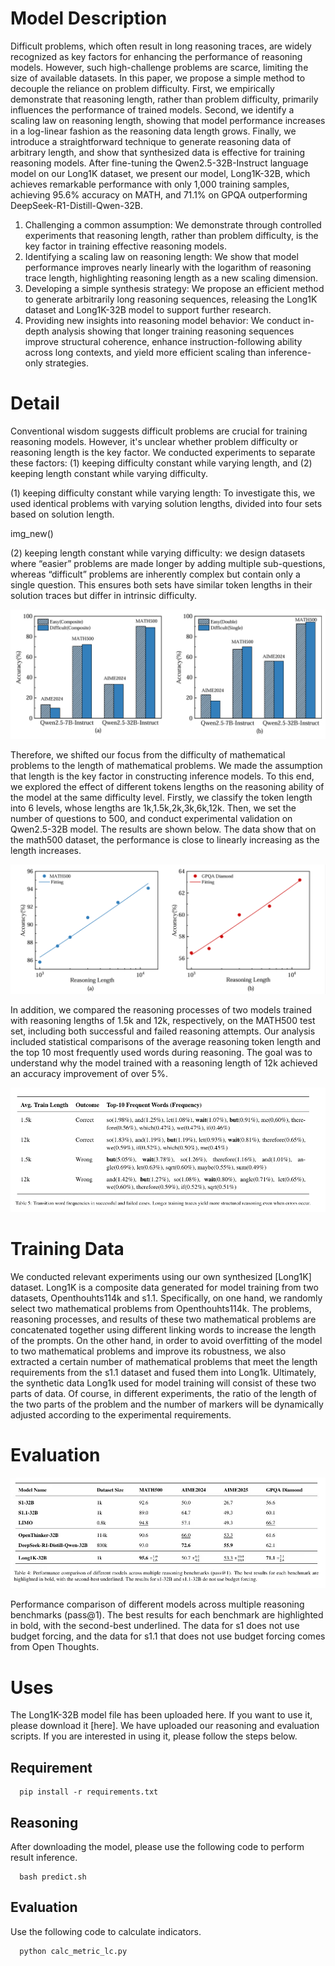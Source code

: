 # Model Description


 Difficult problems, which often result in long reasoning traces, are widely recognized as key factors for enhancing the performance of reasoning models. However, such high-challenge problems are scarce, limiting the size of available datasets. In this paper, we propose a simple method to decouple the reliance on problem difficulty. First, we empirically demonstrate that reasoning length, rather than problem difficulty, primarily influences the performance of trained models. Second, we identify a scaling law on reasoning length, showing that model performance increases in a log-linear fashion as the reasoning data length grows. Finally, we introduce a straightforward technique to generate reasoning data of arbitrary length, and show that synthesized data is effective for training reasoning models. After fine-tuning the Qwen2.5-32B-Instruct language model on our Long1K dataset, we present our model, Long1K-32B, which achieves remarkable performance with only 1,000 training samples, achieving 95.6% accuracy on MATH, and 71.1% on GPQA outperforming DeepSeek-R1-Distill-Qwen-32B.
1. Challenging a common assumption: We demonstrate through controlled experiments that reasoning length, rather than problem difficulty, is the key factor in training effective reasoning models.
2. Identifying a scaling law on reasoning length: We show that model performance improves nearly linearly with the logarithm of reasoning trace length, highlighting reasoning length as a new scaling dimension.
3. Developing a simple synthesis strategy: We propose an efficient method to generate arbitrarily long reasoning sequences, releasing the Long1K dataset and Long1K-32B model to support further research.
4. Providing new insights into reasoning model behavior: We conduct in-depth analysis showing that longer training reasoning sequences improve structural coherence, enhance instruction-following ability across long contexts, and yield more efficient scaling than inference-only strategies.


# Detail

Conventional wisdom suggests difficult problems are crucial for training reasoning models. However, it's unclear whether problem difficulty or reasoning length is the key factor. We conducted experiments to separate these factors: (1) keeping difficulty constant while varying length, and (2) keeping length constant while varying difficulty. 

(1) keeping difficulty constant while varying length: To investigate this, we used identical problems with varying solution lengths, divided into four sets based on solution length.

img_new()

   (2) keeping length constant while varying difficulty: we design datasets where “easier” problems are made longer by adding multiple sub-questions, whereas  “difficult” problems are inherently complex but contain only a single question. This ensures both sets have similar token lengths in their solution traces but differ in intrinsic difficulty.

![img_3.png](img_2.png)


  Therefore, we shifted our focus from the difficulty of mathematical problems to the length of mathematical problems. We made the assumption that length is the key factor in constructing inference models. To this end, we explored the effect of different tokens lengths on the reasoning ability of the model at the same difficulty level. Firstly, we classify the token length into 6 levels, whose lengths are 1k,1.5k,2k,3k,6k,12k. Then, we set the number of questions to 500, and conduct experimental validation on Qwen2.5-32B model. The results are shown below. The data show that on the math500 dataset, the performance is close to linearly increasing as the length increases.

![img_3.png](img_1.png)

  In addition, we compared the reasoning processes of two models trained with reasoning lengths of 1.5k and 12k, respectively, on the MATH500 test set, including both successful and failed reasoning attempts. Our analysis included statistical comparisons of the average reasoning token length and the top 10 most frequently used words during reasoning. The goal was to understand why the model trained with a reasoning length of 12k achieved an accuracy improvement of over 5%.

![img_33.png](img_33.png)



# Training Data
  We conducted relevant experiments using our own synthesized [Long1K] dataset. Long1K is a composite data generated for model training from two datasets, Openthouhts114k and s1.1. Specifically, on one hand, we randomly select two mathematical problems from Openthouhts114k. The problems, reasoning processes, and results of these two mathematical problems are concatenated together using different linking words to increase the length of the prompts. On the other hand, in order to avoid overfitting of the model to two mathematical problems and improve its robustness, we also extracted a certain number of mathematical problems that meet the length requirements from the s1.1 dataset and fused them into Long1k. Ultimately, the synthetic data Long1k used for model training will consist of these two parts of data. Of course, in different experiments, the ratio of the length of the two parts of the problem and the number of markers will be dynamically adjusted according to the experimental requirements.


# Evaluation

![img_3.jpg](img_3.jpg)

Performance comparison of different models across multiple reasoning benchmarks (pass@1). The best results for each benchmark are highlighted in bold, with the second-best underlined. The data for s1 does not use budget forcing, and the data for s1.1 that does not use budget forcing comes from Open Thoughts.


# Uses
The Long1K-32B model file has been uploaded here. If you want to use it, please download it [here]. We have uploaded our reasoning and evaluation scripts. If you are interested in using it, please follow the steps below.

  ## Requirement
```
  pip install -r requirements.txt
```
  ## Reasoning
  After downloading the model, please use the following code to perform result inference.
```
  bash predict.sh
```


  ## Evaluation
  Use the following code to calculate indicators.
```
  python calc_metric_lc.py
```